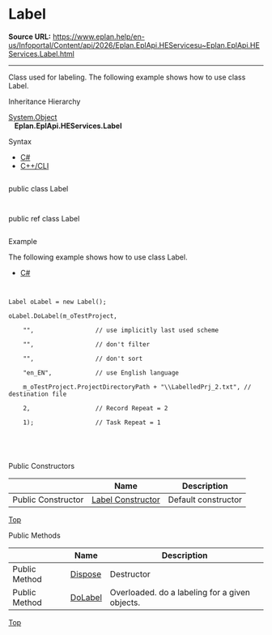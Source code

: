 # Label

**Source URL:** https://www.eplan.help/en-us/Infoportal/Content/api/2026/Eplan.EplApi.HEServicesu~Eplan.EplApi.HEServices.Label.html

---

Class used for labeling. The following example shows how to use class Label.

Inheritance Hierarchy

[System.Object](#)  
   **Eplan.EplApi.HEServices.Label**

Syntax

- [C#](#i-syntax-CS)
- [C++/CLI](#i-syntax-CPP2005)

```
```
public class Label
```
```

```
```
public ref class Label
```
```

Example

The following example shows how to use class Label.

- [C#](#i-tab-content-bd545467-c507-4d58-a3fd-78af35b7eb52)

```


Label oLabel = new Label();

oLabel.DoLabel(m_oTestProject,

    "",                 // use implicitly last used scheme

    "",                 // don't filter

    "",                 // don't sort

    "en_EN",            // use English language  

    m_oTestProject.ProjectDirectoryPath + "\\LabelledPrj_2.txt", // destination file

    2,                  // Record Repeat = 2

    1);                 // Task Repeat = 1





```

Public Constructors

|  | Name | Description |
| --- | --- | --- |
| Public Constructor | [Label Constructor](Eplan.EplApi.HEServicesu~Eplan.EplApi.HEServices.Label~_ctor.html) | Default constructor |

[Top](#top)




Public Methods

|  | Name | Description |
| --- | --- | --- |
| Public Method | [Dispose](Eplan.EplApi.HEServicesu~Eplan.EplApi.HEServices.Label~Dispose().html) | Destructor |
| Public Method | [DoLabel](Eplan.EplApi.HEServicesu~Eplan.EplApi.HEServices.Label~DoLabel.html) | Overloaded. do a labeling for a given objects. |

[Top](#top)
